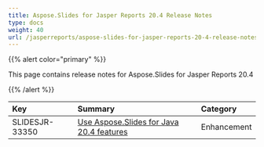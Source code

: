 ```yaml
---
title: Aspose.Slides for Jasper Reports 20.4 Release Notes
type: docs
weight: 40
url: /jasperreports/aspose-slides-for-jasper-reports-20-4-release-notes/
---
```


{{% alert color="primary" %}} 

This page contains release notes for Aspose.Slides for Jasper Reports 20.4

{{% /alert %}} 

|**Key**|**Summary**|**Category**|
| :- | :- | :- |
|SLIDESJR-33350|[Use Aspose.Slides for Java 20.4 features](https://docs.aspose.com/display/slidesjava/Aspose.Slides+for+Java+20.4+Release+Notes)|Enhancement|

